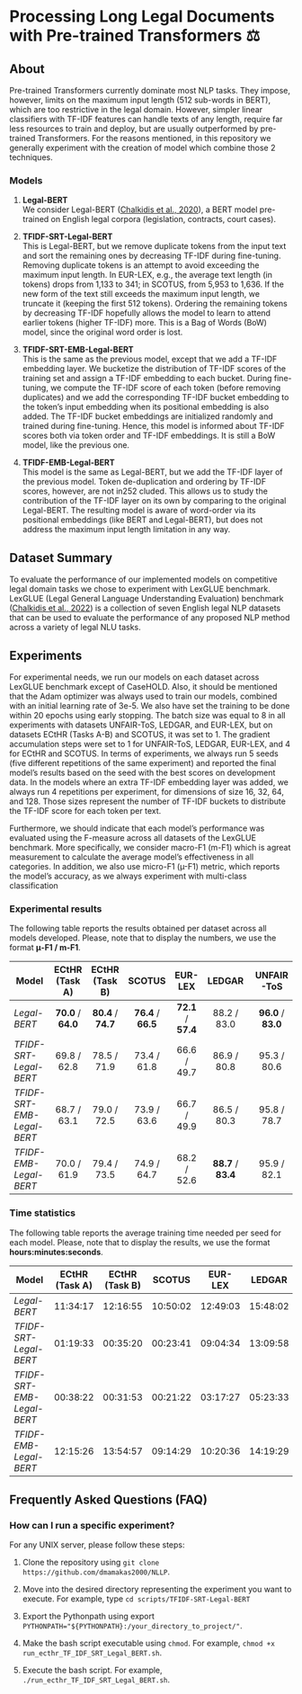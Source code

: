 # Processing Long Legal Documents with Pre-trained Transformers :balance_scale:

## About
Pre-trained Transformers currently dominate most NLP tasks. They impose, however, limits on the maximum input length (512 sub-words in BERT), 
which are too restrictive in the legal domain. However, simpler linear classifiers with TF-IDF features can handle texts of any length, 
require far less resources to train and deploy, but are usually outperformed by pre-trained Transformers. For the reasons mentioned, in this 
repository we generally experiment with the creation of model which combine those 2 techniques.

### Models
1. **Legal-BERT** <br>
We consider Legal-BERT ([Chalkidis et al., 2020](https://arxiv.org/pdf/2010.02559.pdf)), a BERT model pre-trained on English legal corpora 
(legislation, contracts, court cases).

1. **TFIDF-SRT-Legal-BERT** <br>
This is Legal-BERT, but we remove duplicate tokens from the input text and sort the remaining ones by decreasing TF-IDF during fine-tuning. 
Removing duplicate tokens is an attempt to avoid exceeding the maximum input length. In EUR-LEX, e.g., the average text length (in tokens) 
drops from 1,133 to 341; in SCOTUS, from 5,953 to 1,636. If the new form of the text still exceeds the maximum input length, we truncate it 
(keeping the first 512 tokens). Ordering the remaining tokens by decreasing TF-IDF hopefully allows the model to learn to attend earlier 
tokens (higher TF-IDF) more. This is a Bag of Words (BoW) model, since the original word order is lost.

1. **TFIDF-SRT-EMB-Legal-BERT** <br>
This is the same as the previous model, except that we add a TF-IDF embedding layer. We bucketize the distribution of TF-IDF scores of the 
training set and assign a TF-IDF embedding to each bucket. During fine-tuning, we compute the TF-IDF score of each token (before removing 
duplicates) and we add the corresponding TF-IDF bucket embedding to the token’s input embedding when its positional embedding is also added. 
The TF-IDF bucket embeddings are initialized randomly and trained during fine-tuning. Hence, this model is informed about TF-IDF scores 
both via token order and TF-IDF embeddings. It is still a BoW model, like the previous one.

1. **TFIDF-EMB-Legal-BERT** <br>
This model is the same as Legal-BERT, but we add the TF-IDF layer of the previous model. Token de-duplication and ordering by TF-IDF scores, 
however, are not in252 cluded. This allows us to study the contribution of the TF-IDF layer on its own by comparing to the original Legal-BERT. 
The resulting model is aware of word-order via its positional embeddings (like BERT and Legal-BERT), but does not address the maximum input 
length limitation in any way.

## Dataset Summary
To evaluate the performance of our implemented models on competitive legal domain tasks we chose to experiment with LexGLUE benchmark. LexGLUE 
(Legal General Language Understanding Evaluation) benchmark ([Chalkidis et al., 2022](https://github.com/coastalcph/lex-glue)) is a collection 
of seven English legal NLP datasets that can be used to evaluate the performance of any proposed NLP method across a variety of legal NLU tasks.

## Experiments
For experimental needs, we run our models on each dataset across LexGLUE benchmark except of CaseHOLD. Also, it should be mentioned that the 
Adam optimizer was always used to train our models, combined with an initial learning rate of 3e-5. We also have set the training to be done 
within 20 epochs using early stopping. The batch size was equal to 8 in all experiments with datasets UNFAIR-ToS, LEDGAR, and EUR-LEX, but on 
datasets ECtHR (Tasks A-B) and SCOTUS, it was set to 1. The gradient accumulation steps were set to 1 for UNFAIR-ToS, LEDGAR, EUR-LEX, and 4 
for ECtHR and SCOTUS. In terms of experiments, we always run 5 seeds (five different repetitions of the same experiment) and reported the 
final model’s results based on the seed with the best scores on development data. In the models where an extra TF-IDF embedding layer was 
added, we always run 4 repetitions per experiment, for dimensions of size 16, 32, 64, and 128. Those sizes represent the number of TF-IDF 
buckets to distribute the TF-IDF score for each token per text.

Furthermore, we should indicate that each model’s performance was evaluated using the F-measure across all datasets of the LexGLUE benchmark. 
More specifically, we consider macro-F1 (m-F1) which is agreat measurement to calculate the average model’s effectiveness in all categories. 
In addition, we also use micro-F1 (µ-F1) metric, which reports the model’s accuracy, as we always experiment with multi-class classification

### Experimental results
The following table reports the results obtained per dataset across all models developed. Please, note that to display the numbers, we use 
the format **μ-F1 / m-F1**.

| **Model**                  |  **ECtHR (Task A)** |  **ECtHR (Task B)** |      **SCOTUS**     |     **EUR-LEX**     |      **LEDGAR**     |    **UNFAIR-ToS**   |
|----------------------------|:-------------------:|:-------------------:|:-------------------:|:-------------------:|:-------------------:|:-------------------:|
| _Legal-BERT_               | **70.0** / **64.0** | **80.4** / **74.7** | **76.4** / **66.5** | **72.1** / **57.4** |     88.2 / 83.0     | **96.0** / **83.0** |
| _TFIDF-SRT-Legal-BERT_     |     69.8 / 62.8     |     78.5 / 71.9     |     73.4 / 61.8     |     66.6 / 49.7     |     86.9 / 80.8     |     95.3 / 80.6     |
| _TFIDF-SRT-EMB-Legal-BERT_ |     68.7 / 63.1     |     79.0 / 72.5     |     73.9 / 63.6     |     66.7 / 49.9     |     86.5 / 80.3     |     95.8 / 78.7     |
| _TFIDF-EMB-Legal-BERT_     |     70.0 / 61.9     |     79.4 / 73.5     |     74.9 / 64.7     |     68.2 / 52.6     | **88.7** / **83.4** |     95.9 / 82.1     |

### Time statistics
The following table reports the average training time needed per seed for each model. Please, note that to display the results, we use 
the format **hours:minutes:seconds**.

| **Model**                  | **ECtHR (Task A)** | **ECtHR (Task B)** | **SCOTUS** | **EUR-LEX** | **LEDGAR** | **UNFAIR-ToS** |
|----------------------------|:------------------:|:------------------:|:----------:|:-----------:|:----------:|:--------------:|
| _Legal-BERT_               |      11:34:17      |      12:16:55      |  10:50:02  |   12:49:03  |  15:48:02  |    00:20:17    |
| _TFIDF-SRT-Legal-BERT_     |      01:19:33      |      00:35:20      |  00:23:41  |   09:04:34  |  13:09:58  |    00:08:11    |
| _TFIDF-SRT-EMB-Legal-BERT_ |      00:38:22      |      00:31:53      |  00:21:22  |   03:17:27  |  05:23:33  |    00:03:33    |
| _TFIDF-EMB-Legal-BERT_     |      12:15:26      |      13:54:57      |  09:14:29  |   10:20:36  |  14:19:29  |    00:15:30    |

## Frequently Asked Questions (FAQ)

### How can I run a specific experiment?

For any UNIX server, please follow these steps:

1. Clone the repository using `git clone https://github.com/dmamakas2000/NLLP`.

1. Move into the desired directory representing the experiment you want to execute. For example, type `cd scripts/TFIDF-SRT-Legal-BERT`

1. Export the Pythonpath using export `PYTHONPATH="${PYTHONPATH}:/your_directory_to_project/"`.

1. Make the bash script executable using `chmod`. For example, `chmod +x run_ecthr_TF_IDF_SRT_Legal_BERT.sh`.

1. Execute the bash script. For example, `./run_ecthr_TF_IDF_SRT_Legal_BERT.sh`.